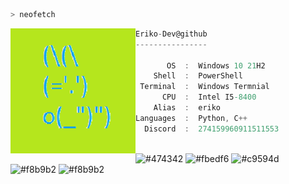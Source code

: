```zsh
> neofetch
```

<img align="left" src="https://raw.githubusercontent.com/Eriko-Dev/Eriko-Dev/main/images.png" alt="logo.png" width="200" /> 

```csharp
Eriko-Dev@github
----------------

       OS  :  Windows 10 21H2
    Shell  :  PowerShell
 Terminal  :  Windows Termnial
      CPU  :  Intel I5-8400
    Alias  :  eriko
Languages  :  Python, C++
  Discord  :  274159960911511553
```

<p align="left">
  &nbsp; &nbsp; &nbsp; &nbsp; &nbsp;&nbsp; &nbsp; &nbsp; &nbsp; &nbsp;&nbsp; &nbsp; &nbsp; &nbsp; &nbsp; &nbsp; &nbsp; &nbsp; &nbsp; &nbsp; &nbsp;&nbsp; &nbsp; &nbsp; &nbsp; &nbsp;&nbsp; &nbsp; &nbsp; &nbsp; &nbsp;
  <img alt="#474342" src="https://via.placeholder.com/15/ADBAC7/000000?text=+" width="25" height="20" />
  <img alt="#fbedf6" src="https://via.placeholder.com/15/6CB6FF/000000?text=+" width="25" height="20" />
  <img alt="#c9594d" src="https://via.placeholder.com/15/F47067/000000?text=+" width="25" height="20" />
  <img alt="#f8b9b2" src="https://via.placeholder.com/15/DCBDFB/000000?text=+" width="25" height="20" />
  <img alt="#f8b9b2" src="https://via.placeholder.com/15/57ab5a/000000?text=+" width="25" height="20" />
</p>
